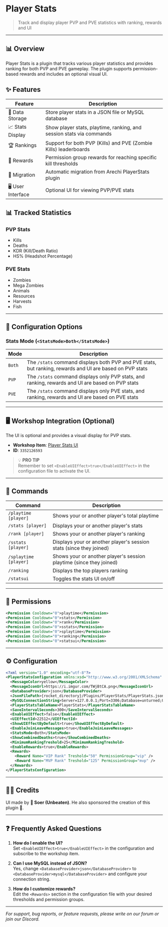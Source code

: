# Player Stats
> Track and display player PVP and PVE statistics with ranking, rewards and UI

---

## 📊 Overview
Player Stats is a plugin that tracks various player statistics and provides ranking for both PVP and PVE gameplay. The plugin supports permission-based rewards and includes an optional visual UI.

## ✨ Features
| Feature | Description |
|---------|-------------|
| 💾 Data Storage | Store player stats in a JSON file or MySQL database |
| 📈 Stats Display | Show player stats, playtime, ranking, and session stats via commands |
| 🏆 Rankings | Support for both PVP (Kills) and PVE (Zombie Kills) leaderboards |
| 🎁 Rewards | Permission group rewards for reaching specific kill thresholds |
| 🔄 Migration | Automatic migration from Arechi PlayerStats plugin |
| 🖥️ User Interface | Optional UI for viewing PVP/PVE stats |

## 📊 Tracked Statistics

### PVP Stats
- Kills
- Deaths
- KDR (Kill/Death Ratio)
- HS% (Headshot Percentage)

### PVE Stats
- Zombies
- Mega Zombies
- Animals
- Resources
- Harvests
- Fish

---

## 🔧 Configuration Options

### Stats Mode (`<StatsMode>Both</StatsMode>`)

| Mode | Description |
|------|-------------|
| `Both` | The `/stats` command displays both PVP and PVE stats, but ranking, rewards and UI are based on PVP stats |
| `PVP` | The `/stats` command displays only PVP stats, and ranking, rewards and UI are based on PVP stats |
| `PVE` | The `/stats` command displays only PVE stats, and ranking, rewards and UI are based on PVE stats |

---

## 🖥️ Workshop Integration (Optional)
The UI is optional and provides a visual display for PVP stats. 

- **Workshop Item**: [Player Stats UI](https://steamcommunity.com/sharedfiles/filedetails/?id=3352126593)
- **ID**: `3352126593`

> 💡 **PRO TIP**  
> Remember to set `<EnableUIEffect>true</EnableUIEffect>` in the configuration file to activate the UI.

---

## 🔑 Commands

| Command | Description |
|---------|-------------|
| `/playtime [player]` | Shows your or another player's total playtime |
| `/stats [player]` | Displays your or another player's stats |
| `/rank [player]` | Shows your or another player's ranking |
| `/sstats [player]` | Displays your or another player's session stats (since they joined) |
| `/splaytime [player]` | Shows your or another player's session playtime (since they joined) |
| `/ranking` | Displays the top players ranking |
| `/statsui` | Toggles the stats UI on/off |

---

## 🔐 Permissions

```xml
<Permission Cooldown="0">playtime</Permission>
<Permission Cooldown="0">stats</Permission>
<Permission Cooldown="0">rank</Permission>
<Permission Cooldown="0">sstats</Permission>
<Permission Cooldown="0">splaytime</Permission>
<Permission Cooldown="0">ranking</Permission>
<Permission Cooldown="0">statsui</Permission>
```

---

## ⚙️ Configuration
```xml
<?xml version="1.0" encoding="utf-8"?>
<PlayerStatsConfiguration xmlns:xsd="http://www.w3.org/2001/XMLSchema" xmlns:xsi="http://www.w3.org/2001/XMLSchema-instance">
  <MessageColor>yellow</MessageColor>
  <MessageIconUrl>https://i.imgur.com/TWjBtCA.png</MessageIconUrl>
  <DatabaseProvider>json</DatabaseProvider>
  <JsonFilePath>{rocket_directory}/Plugins/PlayerStats/PlayerStats.json</JsonFilePath>
  <MySQLConnectionString>Server=127.0.0.1;Port=3306;Database=unturned;Uid=root;Pwd=passw;</MySQLConnectionString>
  <PlayerStatsTableName>PlayerStats</PlayerStatsTableName>
  <SaveIntervalSeconds>300</SaveIntervalSeconds>
  <EnableUIEffect>false</EnableUIEffect>
  <UIEffectId>22512</UIEffectId>
  <ShowUIEffectByDefault>true</ShowUIEffectByDefault>
  <EnableJoinLeaveMessages>true</EnableJoinLeaveMessages>
  <StatsMode>Both</StatsMode>
  <ShowCombinedDeaths>true</ShowCombinedDeaths>
  <MinimumRankingTreshold>25</MinimumRankingTreshold>
  <EnableRewards>true</EnableRewards>
  <Rewards>
    <Reward Name="VIP Rank" Treshold="50" PermissionGroup="vip" />
    <Reward Name="MVP Rank" Treshold="125" PermissionGroup="mvp" />
  </Rewards>
</PlayerStatsConfiguration>
```

---

## 👨‍💻 Credits
UI made by **💪 Soer (Unbeaten)**. He also sponsored the creation of this plugin 💸.

---

## ❓ Frequently Asked Questions

1. **How do I enable the UI?**  
   Set `<EnableUIEffect>true</EnableUIEffect>` in the configuration and subscribe to the workshop item.

2. **Can I use MySQL instead of JSON?**  
   Yes, change `<DatabaseProvider>json</DatabaseProvider>` to `<DatabaseProvider>mysql</DatabaseProvider>` and configure your connection string.

3. **How do I customize rewards?**  
   Edit the `<Rewards>` section in the configuration file with your desired thresholds and permission groups.

---

*For support, bug reports, or feature requests, please write on our forum or join our Discord.*